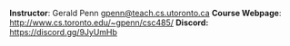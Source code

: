 **Instructor**: Gerald Penn <gpenn@teach.cs.utoronto.ca>
**Course Webpage**: http://www.cs.toronto.edu/~gpenn/csc485/
**Discord:** https://discord.gg/9JyUmHb


